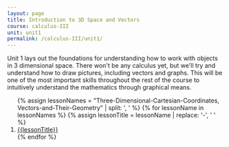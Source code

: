 ```yaml
---
layout: page
title: Introduction to 3D Space and Vectors
course: calculus-III
unit: unit1
permalink: /calculus-III/unit1/
---
```


Unit 1 lays out the foundations for understanding how to work with objects in 3 dimensional space. There won't be any calculus yet, but we'll try and understand how to draw pictures, including vectors and graphs. This will be one of the most important skills throughout the rest of the course to intuitively understand the mathematics through graphical means. 

<ol>
{% assign lessonNames = "Three-Dimensional-Cartesian-Coordinates, Vectors-and-Their-Geometry" | split: ', ' %}
{% for lessonName in lessonNames %}
{% assign lessonTitle = lessonName | replace:  '-', ' ' %}
<li> <a class = "page-link" href = "{{ lessonName | prepend: current_page.permalink}}"> {{lessonTitle}} </a> </li>
{% endfor %}
</ol>

<!---
Three-dimensional cartesian coordinaes
vectors and geometry
algebraic operations with vectors
norm
--->
